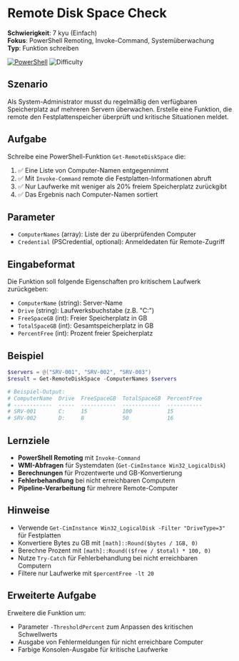 # Remote Disk Space Check

**Schwierigkeit**: 7 kyu (Einfach)  
**Fokus**: PowerShell Remoting, Invoke-Command, Systemüberwachung  
**Typ**: Funktion schreiben

[![PowerShell](https://img.shields.io/badge/PowerShell-5391FE?style=for-the-badge&logo=powershell&logoColor=white)](https://docs.microsoft.com/en-us/powershell/)
![Difficulty](https://img.shields.io/badge/Difficulty-7%20kyu-green)

## Szenario

Als System-Administrator musst du regelmäßig den verfügbaren Speicherplatz auf mehreren Servern überwachen. Erstelle eine Funktion, die remote den Festplattenspeicher überprüft und kritische Situationen meldet.

## Aufgabe

Schreibe eine PowerShell-Funktion `Get-RemoteDiskSpace` die:

1. ✅ Eine Liste von Computer-Namen entgegennimmt
2. ✅ Mit `Invoke-Command` remote die Festplatten-Informationen abruft
3. ✅ Nur Laufwerke mit weniger als 20% freiem Speicherplatz zurückgibt
4. ✅ Das Ergebnis nach Computer-Namen sortiert

## Parameter

- `ComputerNames` (array): Liste der zu überprüfenden Computer
- `Credential` (PSCredential, optional): Anmeldedaten für Remote-Zugriff

## Eingabeformat

Die Funktion soll folgende Eigenschaften pro kritischem Laufwerk zurückgeben:
- `ComputerName` (string): Server-Name
- `Drive` (string): Laufwerksbuchstabe (z.B. "C:")
- `FreeSpaceGB` (int): Freier Speicherplatz in GB
- `TotalSpaceGB` (int): Gesamtspeicherplatz in GB
- `PercentFree` (int): Prozent freier Speicherplatz

## Beispiel

```powershell
$servers = @("SRV-001", "SRV-002", "SRV-003")
$result = Get-RemoteDiskSpace -ComputerNames $servers

# Beispiel-Output:
# ComputerName  Drive  FreeSpaceGB  TotalSpaceGB  PercentFree
# ------------  -----  -----------  ------------  -----------
# SRV-001       C:     15           100           15
# SRV-002       D:     8            50            16
```

## Lernziele

- **PowerShell Remoting** mit `Invoke-Command`
- **WMI-Abfragen** für Systemdaten (`Get-CimInstance Win32_LogicalDisk`)
- **Berechnungen** für Prozentwerte und GB-Konvertierung
- **Fehlerbehandlung** bei nicht erreichbaren Computern
- **Pipeline-Verarbeitung** für mehrere Remote-Computer

## Hinweise

- Verwende `Get-CimInstance Win32_LogicalDisk -Filter "DriveType=3"` für Festplatten
- Konvertiere Bytes zu GB mit `[math]::Round($bytes / 1GB, 0)`
- Berechne Prozent mit `[math]::Round(($free / $total) * 100, 0)`
- Nutze `Try-Catch` für Fehlerbehandlung bei nicht erreichbaren Computern
- Filtere nur Laufwerke mit `$percentFree -lt 20`

## Erweiterte Aufgabe

Erweitere die Funktion um:
- Parameter `-ThresholdPercent` zum Anpassen des kritischen Schwellwerts
- Ausgabe von Fehlermeldungen für nicht erreichbare Computer
- Farbige Konsolen-Ausgabe für kritische Laufwerke